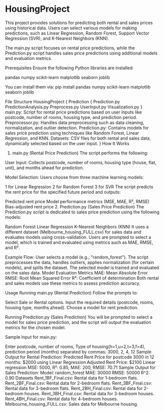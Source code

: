 # HousingProject
This project provides solutions for predicting both rental and sales prices using historical data. Users can select various models for making predictions, such as Linear Regression, Random Forest, Support Vector Regression (SVR), and K-Nearest Neighbors (KNN).

The main.py script focuses on rental price predictions, while the Prediction.py script handles sales price predictions using additional models and evaluation metrics.

Prerequisites
Ensure the following Python libraries are installed:

pandas
numpy
scikit-learn
matplotlib
seaborn
joblib

You can install them via:
pip install pandas numpy scikit-learn matplotlib seaborn joblib


File Structure
HousingProject
{
  Prediction
  {
  Prediction.py
  PredictionAnalysis.py
  Preprocess.py
  UserInput.py
  Visualization.py
  }
  main.py: Script for rental price predictions based on user inputs like postcode, number of rooms, housing type, and prediction period.
  Preprocessor.py: Handles data preprocessing such as data cleaning, normalization, and outlier detection.
  Prediction.py: Contains models for sales price prediction using techniques like Random Forest, Linear Regression, and KNN.
  Datasets: CSV files for both rental and sales data, dynamically selected based on the user input.
}
How It Works
1. main.py (Rental Price Prediction)
The script performs the following:

User Input: Collects postcode, number of rooms, housing type (house, flat, unit), and months ahead for prediction.

Model Selection: Users choose from three machine learning models:

1 for Linear Regression
2 for Random Forest
3 for SVR
The script predicts the rent price for the specified future period and outputs:

Predicted rent price
Model performance metrics (MSE, MAE, R², RMSE)
Bias-adjusted rent price
2. Prediction.py (Sales Price Prediction)
The Prediction.py script is dedicated to sales price prediction using the following models:

Random Forest
Linear Regression
K-Nearest Neighbors (KNN)
It uses a different dataset (Melbourne_housing_FULL.csv) for sales data and evaluates models using cross-validation. Users are prompted to select a model, which is trained and evaluated using metrics such as MAE, RMSE, and R².

Example Flow:
User selects a model (e.g., "random_forest").
The script preprocesses the data, handles outliers, applies normalization (for certain models), and splits the dataset.
The selected model is trained and evaluated on the sales data.
Model Evaluation Metrics
MAE: Mean Absolute Error
RMSE: Root Mean Squared Error
R²: Coefficient of determination
Both rental and sales models use these metrics to assess prediction accuracy.

Usage
Running main.py (Rental Prediction)
Follow the prompts to:

Select Sale or Rental options.
Input the required details (postcode, rooms, housing type, months ahead).
Choose a model for rent prediction.

Running Prediction.py (Sales Prediction)
You will be prompted to select a model for sales price prediction, and the script will output the evaluation metrics for the chosen model.

Sample Input for main.py:

Enter postcode, number of rooms, Type of housing(h=1,u=2,t=3,f=4), prediction period (months) separated by commas:
3000, 2, 4, 12
Sample Output for Rental Prediction:
Predicted Rent Price for postcode 3000 in 12 months: $2000 using Linear Regression
Adjusted Rent Price: $2100
Linear regression MSE: 5000, R²: 0.85, MAE: 200, RMSE: 70.71
Sample Output for Sales Prediction:
Model: random_forest
MAE: 30000
RMSE: 50000
R^2: 0.90
Datasets
Rent_1BF_Final.csv: Rental data for 1-bedroom flats.
Rent_2BF_Final.csv: Rental data for 2-bedroom flats.
Rent_3BF_Final.csv: Rental data for 3-bedroom flats.
Rent_2BH_Final.csv: Rental data for 2-bedroom houses.
Rent_3BH_Final.csv: Rental data for 3-bedroom houses.
Rent_4BH_Final.csv: Rental data for 4-bedroom houses.
Melbourne_housing_FULL.csv: Sales data for Melbourne housing.

